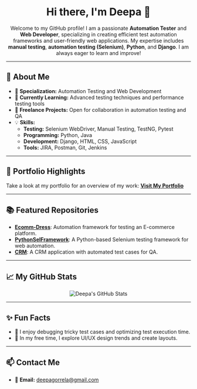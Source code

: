 <h1 align="center">Hi there, I'm Deepa 👋</h1>

<p align="center">
Welcome to my GitHub profile! I am a passionate <b>Automation Tester</b> and <b>Web Developer</b>, specializing in creating efficient test automation frameworks and user-friendly web applications. My expertise includes <b>manual testing</b>, <b>automation testing (Selenium)</b>, <b>Python</b>, and <b>Django</b>. I am always eager to learn and improve!
</p>

---

<h2>🚀 About Me</h2>
<ul>
  <li>🎯 <b>Specialization:</b> Automation Testing and Web Development</li>
  <li>🌱 <b>Currently Learning:</b> Advanced testing techniques and performance testing tools</li>
  <li>💼 <b>Freelance Projects:</b> Open for collaboration in automation testing and QA</li>
  <li>💡 <b>Skills:</b>
    <ul>
      <li><b>Testing:</b> Selenium WebDriver, Manual Testing, TestNG, Pytest</li>
      <li><b>Programming:</b> Python, Java</li>
      <li><b>Development:</b> Django, HTML, CSS, JavaScript</li>
      <li><b>Tools:</b> JIRA, Postman, Git, Jenkins</li>
    </ul>
  </li>
</ul>

---

<h2>🌟 Portfolio Highlights</h2>
<p>
Take a look at my portfolio for an overview of my work:
<a href="https://himajasimhadri20.github.io/DataPortfolio/" target="_blank"><b>Visit My Portfolio</b></a>
</p>

---

<h2>📚 Featured Repositories</h2>
<ul>
  <li><a href="https://github.com/li-deepa/Ecomm-Dress" target="_blank"><b>Ecomm-Dress</b></a>: Automation framework for testing an E-commerce platform.</li>
  <li><a href="https://github.com/li-deepa/PythonSelFramework" target="_blank"><b>PythonSelFramework</b></a>: A Python-based Selenium testing framework for web automation.</li>
  <li><a href="https://github.com/li-deepa/crm" target="_blank"><b>CRM</b></a>: A CRM application with automated test cases for QA.</li>
</ul>

---

<h2>📈 My GitHub Stats</h2>
<p align="center">
  <img src="https://github-readme-stats.vercel.app/api?username=li-deepa&show_icons=true&theme=radical" alt="Deepa's GitHub Stats">
</p>

---

<h2>✨ Fun Facts</h2>
<ul>
  <li>🌟 I enjoy debugging tricky test cases and optimizing test execution time.</li>
  <li>🎨 In my free time, I explore UI/UX design trends and create layouts.</li>
</ul>

---

<h2>📫 Contact Me</h2>
<ul>
  <li>📧 <b>Email:</b> <a href="mailto:your-email@example.com">deepagorrela@gmail.com</a></li>

</ul>
